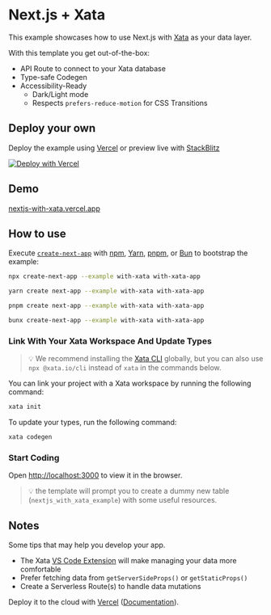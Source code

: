 # Next.js + Xata

This example showcases how to use Next.js with [Xata](https://xata.io) as your data layer.

With this template you get out-of-the-box:

- API Route to connect to your Xata database
- Type-safe Codegen
- Accessibility-Ready
  - Dark/Light mode
  - Respects `prefers-reduce-motion` for CSS Transitions

## Deploy your own

Deploy the example using [Vercel](https://vercel.com?utm_source=github&utm_medium=readme&utm_campaign=next-example) or preview live with [StackBlitz](https://stackblitz.com/github/vercel/next.js/tree/canary/examples/with-xata)

[![Deploy with Vercel](https://vercel.com/button)](https://vercel.com/new/clone?repository-url=https://github.com/vercel/next.js/tree/canary/examples/with-xata&project-name=with-xata&repository-name=with-xata&integration-ids=oac_IDpMECDuYqBvAtu3wXXMQe0J)

## Demo

[nextjs-with-xata.vercel.app](https://nextjs-with-xata.vercel.app)

## How to use

Execute [`create-next-app`](https://github.com/vercel/next.js/tree/canary/packages/create-next-app) with [npm](https://docs.npmjs.com/cli/init), [Yarn](https://yarnpkg.com/lang/en/docs/cli/create/), [pnpm](https://pnpm.io), or [Bun](https://bun.sh/docs/cli/bunx) to bootstrap the example:

```bash
npx create-next-app --example with-xata with-xata-app
```

```bash
yarn create next-app --example with-xata with-xata-app
```

```bash
pnpm create next-app --example with-xata with-xata-app
```

```bash
bunx create-next-app --example with-xata with-xata-app
```

### Link With Your Xata Workspace And Update Types

> 💡 We recommend installing the [Xata CLI](https://xata.io/docs/cli/getting-started) globally, but you can also use `npx @xata.io/cli` instead of `xata` in the commands below.

You can link your project with a Xata workspace by running the following command:

```sh
xata init
```

To update your types, run the following command:

```sh
xata codegen
```

### Start Coding

Open [http://localhost:3000](http://localhost:3000) to view it in the browser.

> 💡 the template will prompt you to create a dummy new table (`nextjs_with_xata_example`) with some useful resources.

## Notes

Some tips that may help you develop your app.

- The Xata [VS Code Extension](https://marketplace.visualstudio.com/items?itemName=xata.xata) will make managing your data more comfortable
- Prefer fetching data from `getServerSideProps()` or `getStaticProps()`
- Create a Serverless Route(s) to handle data mutations

Deploy it to the cloud with [Vercel](https://vercel.com/new?utm_source=github&utm_medium=readme&utm_campaign=next-example) ([Documentation](https://nextjs.org/docs/deployment)).
